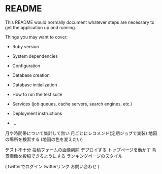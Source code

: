 # README

This README would normally document whatever steps are necessary to get the
application up and running.

Things you may want to cover:

* Ruby version

* System dependencies

* Configuration

* Database creation

* Database initialization

* How to run the test suite

* Services (job queues, cache servers, search engines, etc.)

* Deployment instructions

* ...


月や時間帯について集計して無い
月ごとにレコメンド(定期ジョブで実装)
地図の場所を検索する
(地図の色を変えたい)

テスト不十分
投稿フォームの画像削除
デプロイする
トップページを動かす
背景画像を投稿できるようにする
ランキングページのスタイル

(
twitterでログイン
twitterリンク
お問い合わせ
)


   